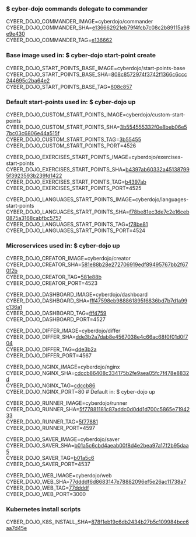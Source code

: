 ### $ cyber-dojo commands delegate to commander

CYBER_DOJO_COMMANDER_IMAGE=cyberdojo/commander  
CYBER_DOJO_COMMANDER_SHA=[e136662921eb79f4fcb7c08c2b89115a98e9e430](https://github.com/cyber-dojo/commander/commit/e136662921eb79f4fcb7c08c2b89115a98e9e430)  
CYBER_DOJO_COMMANDER_TAG=[e136662](https://hub.docker.com/layers/cyberdojo/commander/e136662/images/sha256-32c5150552b57d9abf66014ee7e106a4c882174d4c31a5b2762a0bf90bd8227d)  

### Base image used in: $ cyber-dojo start-point create

CYBER_DOJO_START_POINTS_BASE_IMAGE=cyberdojo/start-points-base  
CYBER_DOJO_START_POINTS_BASE_SHA=[808c8572974f3742f1366c6ccc244695c2ba64e2](https://github.com/cyber-dojo/start-points-base/commit/808c8572974f3742f1366c6ccc244695c2ba64e2)  
CYBER_DOJO_START_POINTS_BASE_TAG=[808c857](https://hub.docker.com/layers/cyberdojo/start-points-base/808c857/images/sha256-4355155de1fbe8eef63c360c8b01ccdeaafaf53162e78d6242f81596841f76e6)  

### Default start-points used in: $ cyber-dojo up

CYBER_DOJO_CUSTOM_START_POINTS_IMAGE=cyberdojo/custom-start-points  
CYBER_DOJO_CUSTOM_START_POINTS_SHA=[3b554555332f0e8beb06e57bc03c6806e44a515f](https://github.com/cyber-dojo/custom-start-points/commit/3b554555332f0e8beb06e57bc03c6806e44a515f)  
CYBER_DOJO_CUSTOM_START_POINTS_TAG=[3b55455](https://hub.docker.com/layers/cyberdojo/custom-start-points/3b55455/images/sha256-040532c1815d96796ee2c60710ad2c44d18910f21d7af600c281a28db85b6b74)  
CYBER_DOJO_CUSTOM_START_POINTS_PORT=4526

CYBER_DOJO_EXERCISES_START_POINTS_IMAGE=cyberdojo/exercises-start-points  
CYBER_DOJO_EXERCISES_START_POINTS_SHA=[b4397ab60332a451387995f3923593b239fd1422](https://github.com/cyber-dojo/exercises-start-points/commit/b4397ab60332a451387995f3923593b239fd1422)  
CYBER_DOJO_EXERCISES_START_POINTS_TAG=[b4397ab](https://hub.docker.com/layers/cyberdojo/exercises-start-points/b4397ab/images/sha256-0874c1cd762c5b876ba2e2c30ad4cf5d1dd9caef51e5714d9595078dda2ba647)  
CYBER_DOJO_EXERCISES_START_POINTS_PORT=4525

CYBER_DOJO_LANGUAGES_START_POINTS_IMAGE=cyberdojo/languages-start-points  
CYBER_DOJO_LANGUAGES_START_POINTS_SHA=[f78be81ec3de7c2e16ceb0875a3168cabfbc5757](https://github.com/cyber-dojo/languages-start-points/commit/f78be81ec3de7c2e16ceb0875a3168cabfbc5757)  
CYBER_DOJO_LANGUAGES_START_POINTS_TAG=[f78be81](https://hub.docker.com/layers/cyberdojo/languages-start-points/f78be81/images/sha256-e5d25361c79ad9975a88ceb2f02008ea92842e3d4f38027633ca6d738470c5ad)  
CYBER_DOJO_LANGUAGES_START_POINTS_PORT=4524

### Microservices used in: $ cyber-dojo up

CYBER_DOJO_CREATOR_IMAGE=cyberdojo/creator  
CYBER_DOJO_CREATOR_SHA=[581e88b28e272706919edf89495767bb2f670f2b](https://github.com/cyber-dojo/creator/commit/581e88b28e272706919edf89495767bb2f670f2b)  
CYBER_DOJO_CREATOR_TAG=[581e88b](https://hub.docker.com/layers/cyberdojo/creator/581e88b/images/sha256-65f36a7e96679c0a8c706a38923cdbedbaa987672f360c67109604cbaf184f5c)  
CYBER_DOJO_CREATOR_PORT=4523

CYBER_DOJO_DASHBOARD_IMAGE=cyberdojo/dashboard  
CYBER_DOJO_DASHBOARD_SHA=[fff47598eb988861895f6836bd7b7d1a99c136a1](https://github.com/cyber-dojo/dashboard/commit/fff47598eb988861895f6836bd7b7d1a99c136a1)  
CYBER_DOJO_DASHBOARD_TAG=[fff4759](https://hub.docker.com/layers/cyberdojo/dashboard/fff4759/images/sha256-af141d7ea4a1b649a2f8b84d31fd0611479f5ea502fe17d6ec5190bf2dff4b57)  
CYBER_DOJO_DASHBOARD_PORT=4527

CYBER_DOJO_DIFFER_IMAGE=cyberdojo/differ  
CYBER_DOJO_DIFFER_SHA=[dde3b2a7dab8e4567038e4c66ac68f0f01d0f704](https://github.com/cyber-dojo/differ/commit/dde3b2a7dab8e4567038e4c66ac68f0f01d0f704)  
CYBER_DOJO_DIFFER_TAG=[dde3b2a](https://hub.docker.com/layers/cyberdojo/differ/dde3b2a/images/sha256-0f53b5b9e7c266defe6984deafe039b116295b2df4a409ba6288c403f2451a9f)  
CYBER_DOJO_DIFFER_PORT=4567

CYBER_DOJO_NGINX_IMAGE=cyberdojo/nginx  
CYBER_DOJO_NGINX_SHA=[cdccb86408c334175b2fe9aea05fc7f478e8832d](https://github.com/cyber-dojo/nginx/commit/cdccb86408c334175b2fe9aea05fc7f478e8832d)  
CYBER_DOJO_NGINX_TAG=[cdccb86](https://hub.docker.com/layers/cyberdojo/nginx/cdccb86/images/sha256-fa80ee63c47fd67df16526d5957629d3559edbabfb67105e93636cb26d6cfba7)  
CYBER_DOJO_NGINX_PORT=80 # Default in: $ cyber-dojo up

CYBER_DOJO_RUNNER_IMAGE=cyberdojo/runner  
CYBER_DOJO_RUNNER_SHA=[5f77881181c87addc0d0dd1d700c5865e7194233](https://github.com/cyber-dojo/runner/commit/5f77881181c87addc0d0dd1d700c5865e7194233)  
CYBER_DOJO_RUNNER_TAG=[5f77881](https://hub.docker.com/layers/cyberdojo/runner/5f77881/images/sha256-2fafebf7223e6ae7682bad5089b9140f742f8b5c9f0d20e7565355d61cb64dc1)  
CYBER_DOJO_RUNNER_PORT=4597

CYBER_DOJO_SAVER_IMAGE=cyberdojo/saver  
CYBER_DOJO_SAVER_SHA=[b01a5c6cbd4aeab00f8d4e2bea97a17f2b95daa5](https://github.com/cyber-dojo/saver/commit/b01a5c6cbd4aeab00f8d4e2bea97a17f2b95daa5)  
CYBER_DOJO_SAVER_TAG=[b01a5c6](https://hub.docker.com/layers/cyberdojo/saver/b01a5c6/images/sha256-02acf2c4cf65cff008c12dae059c9fbb624046d129db73fea87e1643be65b91a)  
CYBER_DOJO_SAVER_PORT=4537

CYBER_DOJO_WEB_IMAGE=cyberdojo/web  
CYBER_DOJO_WEB_SHA=[77ddddf6d8683147e78882096ef5e26ac11738a7](https://github.com/cyber-dojo/web/commit/77ddddf6d8683147e78882096ef5e26ac11738a7)  
CYBER_DOJO_WEB_TAG=[77ddddf](https://hub.docker.com/layers/cyberdojo/web/77ddddf/images/sha256-dd9c2c2e5966616f450c5be436fa6aa3c40d8d69b4e90d1ab96c5319189e25d3)  
CYBER_DOJO_WEB_PORT=3000

### Kubernetes install scripts
CYBER_DOJO_K8S_INSTALL_SHA=[878f1eb19c6db2434b27b5c109984bcc6aa7d45e](https://github.com/cyber-dojo/k8s-install/commit/878f1eb19c6db2434b27b5c109984bcc6aa7d45e)  
